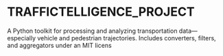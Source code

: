 # TRAFFICTELLIGENCE_PROJECT
A Python toolkit for processing and analyzing transportation data—especially vehicle and pedestrian trajectories. Includes converters, filters, and aggregators under an MIT licens
